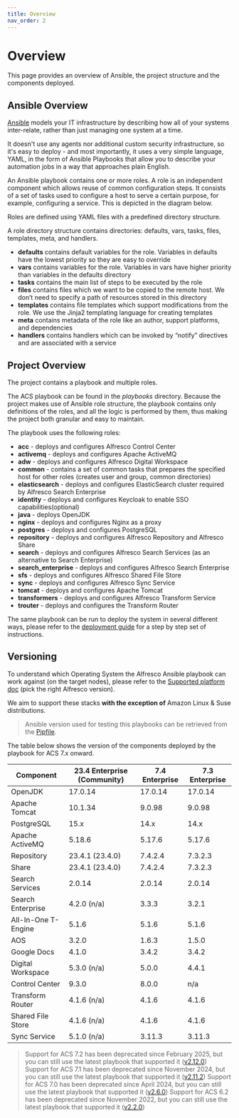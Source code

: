 ```yaml
---
title: Overview
nav_order: 2
---
```


# Overview

This page provides an overview of Ansible, the project structure and the components deployed.

## Ansible Overview

[Ansible](https://www.ansible.com/overview/how-ansible-works) models your IT
infrastructure by describing how all of your systems inter-relate, rather than
just managing one system at a time.

It doesn't use any agents nor additional custom security infrastructure, so it's
easy to deploy - and most importantly, it uses a very simple language, YAML, in
the form of Ansible Playbooks that allow you to describe your automation jobs in
a way that approaches plain English.

An Ansible playbook contains one or more roles. A role is an independent
component which allows reuse of common configuration steps. It consists of a set
of tasks used to configure a host to serve a certain purpose, for example,
configuring a service. This is depicted in the diagram below.

Roles are defined using YAML files with a predefined directory structure.

A role directory structure contains directories: defaults, vars, tasks, files,
templates, meta, and handlers.

* **defaults** contains default variables for the role. Variables in defaults
  have the lowest priority so they are easy to override
* **vars** contains variables for the role. Variables in vars have higher priority than variables in the defaults directory
* **tasks** contains the main list of steps to be executed by the role
* **files** contains files which we want to be copied to the remote host. We don’t need to specify a path of resources stored in this directory
* **templates** contains file templates which support modifications from the role. We use the Jinja2 templating language for creating templates
* **meta** contains metadata of the role like an author, support platforms, and dependencies
* **handlers** contains handlers which can be invoked by “notify” directives and are associated with a service

## Project Overview

The project contains a playbook and multiple roles.

The ACS playbook can be found in the _playbooks_ directory. Because the project
makes use of Ansible role structure, the playbook contains only definitions of
the roles, and all the logic is performed by them, thus making the project both
granular and easy to maintain.

The playbook uses the following roles:

* **acc** - deploys and configures Alfresco Control Center
* **activemq** - deploys and configures Apache ActiveMQ
* **adw** - deploys and configures Alfresco Digital Workspace
* **common** - contains a set of common tasks that prepares the specified host
  for other roles (creates user and group, common directories)
* **elasticsearch** - deploys and configures ElasticSearch cluster required by
  Alfresco Search Enterprise
* **identity** - deploys and configures Keycloak to enable SSO
  capabilities(optional)
* **java** - deploys OpenJDK
* **nginx** - deploys and configures Nginx as a proxy
* **postgres** - deploys and configures PostgreSQL
* **repository** - deploys and configures Alfresco Repository and Alfresco Share
* **search** - deploys and configures Alfresco Search Services (as
  an alternative to Search Enterprise)
* **search_enterprise** - deploys and configures Alfresco Search Enterprise
* **sfs** - deploys and configures Alfresco Shared File Store
* **sync** - deploys and configures Alfresco Sync Service
* **tomcat** - deploys and configures Apache Tomcat
* **transformers** - deploys and configures Alfresco Transform Service
* **trouter** - deploys and configures the Transform Router

The same playbook can be run to deploy the system in several different ways,
please refer to the [deployment guide](./deployment-guide.md) for a step by step
set of instructions.

## Versioning

To understand which Operating System the Alfresco Ansible playbook can work
against (on the target nodes), please refer to the [Supported platform
doc][support] (pick the right
Alfresco version).

We aim to support these stacks **with the exception of** Amazon Linux & Suse
distributions.

> Ansible version used for testing this playbooks can be retrieved from the
> [Pipfile](https://github.com/Alfresco/alfresco-ansible-deployment/blob/master/Pipfile).

The table below shows the version of the components deployed by the playbook for
ACS 7.x onward.

| Component           | 23.4 Enterprise (Community) | 7.4 Enterprise | 7.3 Enterprise |
|---------------------|-----------------------------|----------------|----------------|
| OpenJDK             | 17.0.14                     | 17.0.14        | 17.0.14        |
| Apache Tomcat       | 10.1.34                     | 9.0.98         | 9.0.98         |
| PostgreSQL          | 15.x                        | 14.x           | 14.x           |
| Apache ActiveMQ     | 5.18.6                      | 5.17.6         | 5.17.6         |
| Repository          | 23.4.1 (23.4.0)             | 7.4.2.4        | 7.3.2.3        |
| Share               | 23.4.1 (23.4.0)             | 7.4.2.4        | 7.3.2.3        |
| Search Services     | 2.0.14                      | 2.0.14         | 2.0.14         |
| Search Enterprise   | 4.2.0 (n/a)                 | 3.3.3          | 3.2.1          |
| All-In-One T-Engine | 5.1.6                       | 5.1.6          | 5.1.6          |
| AOS                 | 3.2.0                       | 1.6.3          | 1.5.0          |
| Google Docs         | 4.1.0                       | 3.4.2          | 3.4.2          |
| Digital Workspace   | 5.3.0 (n/a)                 | 5.0.0          | 4.4.1          |
| Control Center      | 9.3.0                       | 8.0.0          | n/a            |
| Transform Router    | 4.1.6 (n/a)                 | 4.1.6          | 4.1.6          |
| Shared File Store   | 4.1.6 (n/a)                 | 4.1.6          | 4.1.6          |
| Sync Service        | 5.1.0 (n/a)                 | 3.11.3         | 3.11.3         |

> Support for ACS 7.2 has been deprecated since February 2025, but you can still use the latest playbook that supported it ([v2.12.0](https://github.com/Alfresco/alfresco-ansible-deployment/releases/tag/v2.12.0))
> Support for ACS 7.1 has been deprecated since November 2024, but you can still use the latest playbook that supported it ([v2.11.2](https://github.com/Alfresco/alfresco-ansible-deployment/releases/tag/v2.11.2))
> Support for ACS 7.0 has been deprecated since April 2024, but you can still use the latest playbook that supported it ([v2.6.0](https://github.com/Alfresco/alfresco-ansible-deployment/releases/tag/v2.6.0))
> Support for ACS 6.2 has been deprecated since November 2022, but you can still use the latest playbook that supported it ([v2.2.0](https://github.com/Alfresco/alfresco-ansible-deployment/releases/tag/v2.2.0))

[support]: https://support.hyland.com/r/Alfresco/Alfresco-Content-Services/23.4/Alfresco-Content-Services/Supported-Platforms
